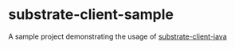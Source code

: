 # substrate-client-sample
A sample project demonstrating the usage of  [substrate-client-java](https://github.com/strategyobject/substrate-client-java)
